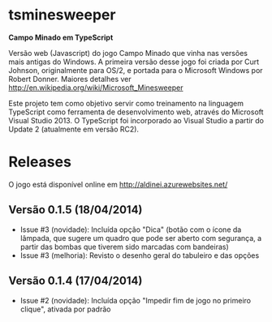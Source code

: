 tsminesweeper
=============

**Campo Minado em TypeScript**

Versão web (Javascript) do jogo Campo Minado que vinha nas versões mais antigas do Windows. A primeira versão desse jogo foi criada por Curt Johnson, originalmente para OS/2, e portada para o Microsoft Windows por Robert Donner. Maiores detalhes ver http://en.wikipedia.org/wiki/Microsoft_Minesweeper

Este projeto tem como objetivo servir como treinamento na linguagem TypeScript como ferramenta de desenvolvimento web, através do Microsoft Visual Studio 2013. O TypeScript foi incorporado ao Visual Studio a partir do Update 2 (atualmente em versão RC2).

Releases
========

O jogo está disponível online em http://aldinei.azurewebsites.net/

Versão 0.1.5 (18/04/2014)
-------------------------
- Issue #3 (novidade): Incluída opção "Dica" (botão com o ícone da lâmpada, que sugere um quadro que pode ser aberto com segurança, a partir das bombas que tiverem sido marcadas com bandeiras)
- Issue #3 (melhoria): Revisto o desenho geral do tabuleiro e das opções

Versão 0.1.4 (17/04/2014)
-------------------------
- Issue #2 (novidade): Incluída opção "Impedir fim de jogo no primeiro clique", ativada por padrão
